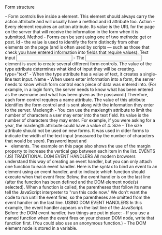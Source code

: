 Form structure
<form> - Form controls live inside a <form> element. This element should always carry the action attribute and will usually have a method and id attribute too.
Action - Every <form> element requires an action attribute. Its value is the URL for the page on the server that will receive the information in the form when it is submitted.
Method - Forms can be sent using one of two methods: get or post.
Id - the value is used to identify the form distinctly from other elements on the page (and is often used by scripts — such as those that check you have entered information into fields that require values).
Text input
<input> - The <input> element is used to create several different form controls. The value of the type attribute determines what kind of input they will be creating.
type="text" - When the type attribute has a value of text, it creates a single- line text input.
Name - When users enter information into a form, the server needs to know which form control each piece of data was entered into. (For example, in a login form, the server needs to know what has been entered as the username and what has been given as the password.) Therefore, each form control requires a name attribute. The value of this attribute identifies the form control and is sent along with the information they enter to the server.
Maxlength - You can use the maxlength attribute to limit the number of characters a user may enter into the text field. Its value is the number of characters they may enter. For example, if you were asking for a year, the maxlength attribute could have a value of 4.
Size - The size attribute should not be used on new forms. It was used in older forms to indicate the width of the text input (measured by the number of characters that would be seen).
Password input
<input type="password" - When the type attribute has a value of password it creates a text box that acts just like a single-line text input, except the characters are blocked out. They are hidden in this way so that if someone is looking over the user's shoulder, they cannot see sensitive data such as passwords.
Name - The name attribute indicates the name of the password input, which is sent to the server with the password the user enters.
size, maxlength - It can also carry the size and maxlength attributes like the the single-line text input. Although the password is hidden on the screen, this does not mean that the data in a password control is sent securely to the server. You should never use these for sending sensitive data such as credit card numbers. For full security, the server needs to be set up to communicate with users' browsers using Secure Sockets Layer (SSL). The topic of SSL is beyond the scope of this book, however there are links to learn more about it on the accompanying website.
LISTS, TABLES AND FORMS
Bullet point styles (list-style-type)
The list-style-type property allows you to control the shape or style of a bullet point (also known as a marker).
It can be used on rules that apply to the
For an unordered list you can use the following values:
o	none
o	disc
o	circle
o	square
For an ordered (numbered) list you can use the following values:
o	decimal : 1 2 3
o	decimal-leading-zero: 01 02 03
o	lower-alpha : a b c
o	upper-alpha: A B C
o	lower-roman: i. ii. iii.
o	upper-roman: I II III
(list-style-image)
You can specify an image to act as a bullet point using the list-style-image property.
The value starts with the letters url and is followed by a pair of parentheses. Inside the parentheses, the path to the image is given inside double quotes.
This property can be used on rules that apply to the <ul> and <li> elements.
The example on this page also shows the use of the margin property to increase the vertical gap between each item in the list.
EVENTS (JS)
TRADITIONAL DOM EVENT HANDLERS
All modern browsers understand this way of creating an event handler, but you can only attach one function to each event handler.
Here is the syntax to bind an event to an element using an event handler, and to indicate which function should execute when that event fires:
Below, the event handler is on the last line (after the function has been defined and the DOM element node(s) selected).
When a function is called, the parentheses that follow its name tell the JavaScript interpreter to "run this code now."
We don't want the code to run until the event fires, so the parentheses are omitted from the event handler on the last line.
USING DOM EVENT HANDLERS
In this example, the event handler appears on the last line of the JavaScript. Before the DOM event handler, two things are put in place:
-	If you use a named function when the event fires on your chosen DOM node, write that function first. (You could also use an anonymous function.)
-	The DOM element node is stored in a variable. 
